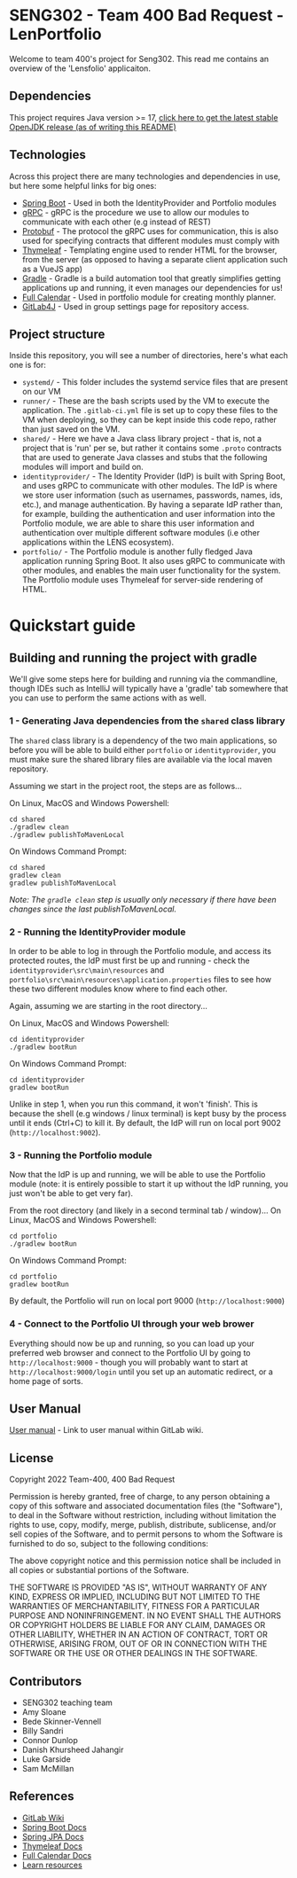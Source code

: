 # SENG302 - Team 400 Bad Request - LenPortfolio

Welcome to team 400's project for Seng302. This read me contains an overview of the 'Lensfolio' applicaiton. 


## Dependencies
This project requires Java version >= 17, [click here to get the latest stable OpenJDK release (as of writing this README)](https://jdk.java.net/17/)


## Technologies

Across this project there are many technologies and dependencies in use, but here some helpful links for big ones:

- [Spring Boot](https://spring.io/projects/spring-boot) - Used in both the IdentityProvider and Portfolio modules
- [gRPC](https://grpc.io/docs/languages/java/quickstart/) - gRPC is the procedure we use to allow our modules to communicate with each other (e.g instead of REST)
- [Protobuf](https://developers.google.com/protocol-buffers/docs/javatutorial) - The protocol the gRPC uses for communication, this is also used for specifying contracts that different modules must comply with
- [Thymeleaf](https://www.thymeleaf.org/) - Templating engine used to render HTML for the browser, from the server (as opposed to having a separate client application such as a VueJS app)
- [Gradle](https://gradle.org/) - Gradle is a build automation tool that greatly simplifies getting applications up and running, it even manages our dependencies for us!
- [Full Calendar](https://fullcalendar.io/) - Used in portfolio module for creating monthly planner.
- [GitLab4J](https://github.com/gitlab4j/gitlab4j-api) - Used in group settings page for repository access.


## Project structure

Inside this repository, you will see a number of directories, here's what each one is for:

- `systemd/` - This folder includes the systemd service files that are present on our VM
- `runner/` - These are the bash scripts used by the VM to execute the application. The `.gitlab-ci.yml` file is set up to copy these files to the VM when deploying, so they can be kept inside this code repo, rather than just saved on the VM. 
- `shared/` - Here we have a Java class library project - that is, not a project that is 'run' per se, but rather it contains some `.proto` contracts that are used to generate Java classes and stubs that the following modules will import and build on.
- `identityprovider/` - The Identity Provider (IdP) is built with Spring Boot, and uses gRPC to communicate with other modules. The IdP is where we store user information (such as usernames, passwords, names, ids, etc.), and manage authentication. By having a separate IdP rather than, for example, building the authentication and user information into the Portfolio module, we are able to share this user information and authentication over multiple different software modules (i.e other applications within the LENS ecosystem).
- `portfolio/` - The Portfolio module is another fully fledged Java application running Spring Boot. It also uses gRPC to communicate with other modules, and enables the main user functionality for the system. The Portfolio module uses Thymeleaf for server-side rendering of HTML.


# Quickstart guide

## Building and running the project with gradle
We'll give some steps here for building and running via the commandline, though IDEs such as IntelliJ will typically have a 'gradle' tab somewhere that you can use to perform the same actions with as well.


### 1 - Generating Java dependencies from the `shared` class library
The `shared` class library is a dependency of the two main applications, so before you will be able to build either `portfolio` or `identityprovider`, you must make sure the shared library files are available via the local maven repository.

Assuming we start in the project root, the steps are as follows...

On Linux, MacOS and Windows Powershell:
```
cd shared
./gradlew clean
./gradlew publishToMavenLocal
```

On Windows Command Prompt:
```
cd shared
gradlew clean
gradlew publishToMavenLocal
```

*Note: The `gradle clean` step is usually only necessary if there have been changes since the last publishToMavenLocal.*


### 2 - Running the IdentityProvider module
In order to be able to log in through the Portfolio module, and access its protected routes, the IdP must first be up and running - check the `identityprovider\src\main\resources` and `portfolio\src\main\resources\application.properties` files to see how these two different modules know where to find each other.

Again, assuming we are starting in the root directory...

On Linux, MacOS and Windows Powershell:
```
cd identityprovider
./gradlew bootRun
```

On Windows Command Prompt:
```
cd identityprovider
gradlew bootRun
```

Unlike in step 1, when you run this command, it won't 'finish'. This is because the shell (e.g windows / linux terminal) is kept busy by the process until it ends (Ctrl+C) to kill it. By default, the IdP will run on local port 9002 (`http://localhost:9002`).


### 3 - Running the Portfolio module
Now that the IdP is up and running, we will be able to use the Portfolio module (note: it is entirely possible to start it up without the IdP running, you just won't be able to get very far).

From the root directory (and likely in a second terminal tab / window)...
On Linux, MacOS and Windows Powershell:
```
cd portfolio
./gradlew bootRun
```

On Windows Command Prompt:
```
cd portfolio
gradlew bootRun
```

By default, the Portfolio will run on local port 9000 (`http://localhost:9000`)


### 4 - Connect to the Portfolio UI through your web brower
Everything should now be up and running, so you can load up your preferred web browser and connect to the Portfolio UI by going to `http://localhost:9000` - though you will probably want to start at `http://localhost:9000/login` until you set up an automatic redirect, or a home page of sorts.


## User Manual
[User manual](https://eng-git.canterbury.ac.nz/seng302-2022/team-400/-/wikis/User-Manual) - Link to user manual within GitLab wiki.


## License

Copyright 2022 Team-400, 400 Bad Request

Permission is hereby granted, free of charge, to any person obtaining a copy of this software and associated documentation files (the "Software"), to deal in the Software without restriction, including without limitation the rights to use, copy, modify, merge, publish, distribute, sublicense, and/or sell copies of the Software, and to permit persons to whom the Software is furnished to do so, subject to the following conditions:

The above copyright notice and this permission notice shall be included in all copies or substantial portions of the Software.

THE SOFTWARE IS PROVIDED "AS IS", WITHOUT WARRANTY OF ANY KIND, EXPRESS OR IMPLIED, INCLUDING BUT NOT LIMITED TO THE WARRANTIES OF MERCHANTABILITY, FITNESS FOR A PARTICULAR PURPOSE AND NONINFRINGEMENT. IN NO EVENT SHALL THE AUTHORS OR COPYRIGHT HOLDERS BE LIABLE FOR ANY CLAIM, DAMAGES OR OTHER LIABILITY, WHETHER IN AN ACTION OF CONTRACT, TORT OR OTHERWISE, ARISING FROM, OUT OF OR IN CONNECTION WITH THE SOFTWARE OR THE USE OR OTHER DEALINGS IN THE SOFTWARE.

## Contributors

- SENG302 teaching team
- Amy Sloane
- Bede Skinner-Vennell
- Billy Sandri
- Connor Dunlop
- Danish Khursheed Jahangir
- Luke Garside
- Sam McMillan


## References
- [GitLab Wiki](https://eng-git.canterbury.ac.nz/seng302-2022/team-400/-/wikis/home)
- [Spring Boot Docs](https://docs.spring.io/spring-boot/docs/current/reference/htmlsingle/)
- [Spring JPA Docs](https://docs.spring.io/spring-data/jpa/docs/current/reference/html/)
- [Thymeleaf Docs](https://www.thymeleaf.org/documentation.html)
- [Full Calendar Docs](https://fullcalendar.io/docs)
- [Learn resources](https://learn.canterbury.ac.nz/course/view.php?id=13269&section=9)
